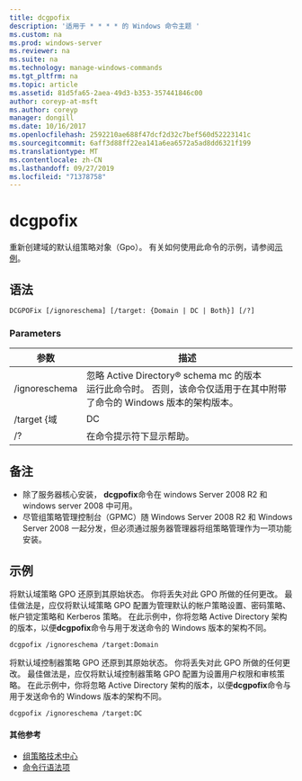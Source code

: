 ```yaml
---
title: dcgpofix
description: '适用于 * * * * 的 Windows 命令主题 '
ms.custom: na
ms.prod: windows-server
ms.reviewer: na
ms.suite: na
ms.technology: manage-windows-commands
ms.tgt_pltfrm: na
ms.topic: article
ms.assetid: 81d5fa65-2aea-49d3-b353-357441846c00
author: coreyp-at-msft
ms.author: coreyp
manager: dongill
ms.date: 10/16/2017
ms.openlocfilehash: 2592210ae688f47dcf2d32c7bef560d52223141c
ms.sourcegitcommit: 6aff3d88ff22ea141a6ea6572a5ad8dd6321f199
ms.translationtype: MT
ms.contentlocale: zh-CN
ms.lasthandoff: 09/27/2019
ms.locfileid: "71378758"
---
```

# <a name="dcgpofix"></a>dcgpofix



重新创建域的默认组策略对象（Gpo）。 有关如何使用此命令的示例，请参阅[示例](#BKMK_Examples)。

## <a name="syntax"></a>语法

```
DCGPOFix [/ignoreschema] [/target: {Domain | DC | Both}] [/?]
```

### <a name="parameters"></a>Parameters

|    参数    |                                                                                                 描述                                                                                                 |
|-----------------|-------------------------------------------------------------------------------------------------------------------------------------------------------------------------------------------------------------|
|  /ignoreschema  | 忽略 Active Directory® schema mc 的版本</br>运行此命令时。 否则，该命令仅适用于在其中附带了命令的 Windows 版本的架构版本。 |
| /target {域 |                                                                                                     DC                                                                                                      |
|       /?        |                                                                                    在命令提示符下显示帮助。                                                                                     |

## <a name="remarks"></a>备注

-   除了服务器核心安装， **dcgpofix**命令在 windows Server 2008 R2 和 windows server 2008 中可用。
-   尽管组策略管理控制台（GPMC）随 Windows Server 2008 R2 和 Windows Server 2008 一起分发，但必须通过服务器管理器将组策略管理作为一项功能安装。

## <a name="BKMK_Examples"></a>示例

将默认域策略 GPO 还原到其原始状态。 你将丢失对此 GPO 所做的任何更改。 最佳做法是，应仅将默认域策略 GPO 配置为管理默认的帐户策略设置、密码策略、帐户锁定策略和 Kerberos 策略。 在此示例中，你将忽略 Active Directory 架构的版本，以便**dcgpofix**命令与用于发送命令的 Windows 版本的架构不同。
```
dcgpofix /ignoreschema /target:Domain
```
将默认域控制器策略 GPO 还原到其原始状态。 你将丢失对此 GPO 所做的任何更改。 最佳做法是，应仅将默认域控制器策略 GPO 配置为设置用户权限和审核策略。 在此示例中，你将忽略 Active Directory 架构的版本，以便**dcgpofix**命令与用于发送命令的 Windows 版本的架构不同。
```
dcgpofix /ignoreschema /target:DC
```

#### <a name="additional-references"></a>其他参考

-   [组策略技术中心](https://go.microsoft.com/fwlink/?LinkID=145531)
-   [命令行语法项](command-line-syntax-key.md)